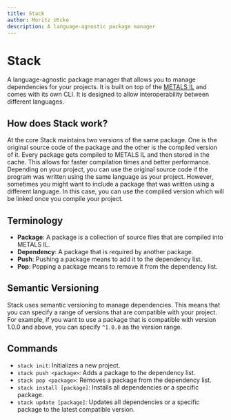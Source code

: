 ```yaml
---
title: Stack
author: Moritz Utcke
description: A language-agnostic package manager
---
```


# Stack

A language-agnostic package manager that allows you to manage dependencies for your projects.
It is built on top of the [METALS IL](/docs/metals) and comes with its own CLI. It is designed to allow interoperability between different languages.

## How does Stack work?

At the core Stack maintains two versions of the same package. One is the original source code of the package and the other is the compiled version of it. Every package gets compiled to METALS IL and then stored in the cache. This allows for faster compilation times and better performance. Depending on your project, you can use the original source code if the program was written using the same language as your project. However, sometimes you might want to include a package that was written using a different language. In this case, you can use the compiled version which will be linked once you compile your project.

## Terminology

- **Package**: A package is a collection of source files that are compiled into METALS IL.
- **Dependency**: A package that is required by another package.
- **Push**: Pushing a package means to add it to the dependency list.
- **Pop**: Popping a package means to remove it from the dependency list.

## Semantic Versioning

Stack uses semantic versioning to manage dependencies. This means that you can specify a range of versions that are compatible with your project. For example, if you want to use a package that is compatible with version 1.0.0 and above, you can specify `^1.0.0` as the version range.

## Commands

- `stack init`: Initializes a new project.
- `stack push <package>`: Adds a package to the dependency list.
- `stack pop <package>`: Removes a package from the dependency list.
- `stack install [package]`: Installs all dependencies or a specific package.
- `stack update [package]`: Updates all dependencies or a specific package to the latest compatible version.